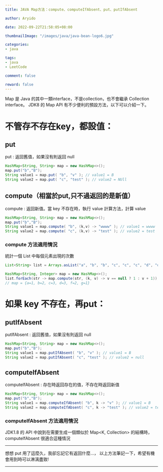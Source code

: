 ```yaml
---
title: JAVA Map方法：compute、computeIfAbsent、put、putIfAbsent

author: Aryido

date: 2022-09-22T21:58:05+08:00

thumbnailImage: "/images/java/java-bean-logo6.jpg"

categories:
- java

tags:
- java
- LeetCode

comment: false

reward: false
---
```

<!--BODY-->
Map 是 Java 的其中一類interface，不是collection，也不會繼承 Collection interface。
JDK8 的 Map API 有不少便利的預設方法，以下可以介紹一下。
<!--more-->
# 不管存不存在key，都設值：

## put
put : 返回舊值，如果沒有則返回 null
```java
HashMap<String, String> map = new HashMap<>();
map.put("b","B");
String value1 = map.put( "b", "v" ); // value1 = B
String value2 = map.put( "c", "test" ); // value2 = NUll
```

## compute（相當於put,只不過返回的是新值）

compute : 返回新值。當 key 不存在時，執行 value 計算方法，計算 value
```java
HashMap<String, String> map = new HashMap<>();
map.put("b","B");
String value1 = map.compute( "b", (k,v) -> "wwww" ); // value1 = wwww
String value2 = map.compute( "c", (k,v) -> "test" ); // value2 = test
```
### compute 方法適用情況
統計一個 List<String> 中每個元素出現的次數
```java
List<String> list = Arrays.asList("a", "b", "b", "c", "c", "c", "d", "d", "d", "f", "f", "g");

HashMap<String, Integer> map = new HashMap<>();
list.forEach(str -> map.compute(str, (k, v) -> v == null ? 1 : v + 1)); // 此時：新值 = 舊值 + 1
// map = {a=1, b=2, c=3, d=3, f=2, g=1}
```

# 如果 key 不存在，再put：
## putIfAbsent
putIfAbsent : 返回舊值，如果沒有則返回 null
```java
HashMap<String, String> map = new HashMap<>();
map.put("b","B");
String value1 = map.putIfAbsent( "b", "v" ); // value1 = B
String value2 = map.putIfAbsent( "c", "test" ); // value2 = null
```

## computeIfAbsent
computeIfAbsent : 存在時返回存在的值，不存在時返回新值
```java
HashMap<String, String> map = new HashMap<>();
map.put("b","B");
String value1 = map.computeIfAbsent( "b", k -> "v" ); // value1 = B
String value2 = map.computeIfAbsent( "c", k -> "test" ); // value2 = test
```
### computeIfAbsent 方法適用情況
 JDK1.8 的 API 中說到在需要生成一個類似於 Map<K, Collection> 的結構時，computeIfAbsent 很適合這種情況

---
想想 put 用了這麼久，我卻忘記它有返回什麼...， 以上方法筆記一下，希望有機會用到時可以淋漓盡致!


---
